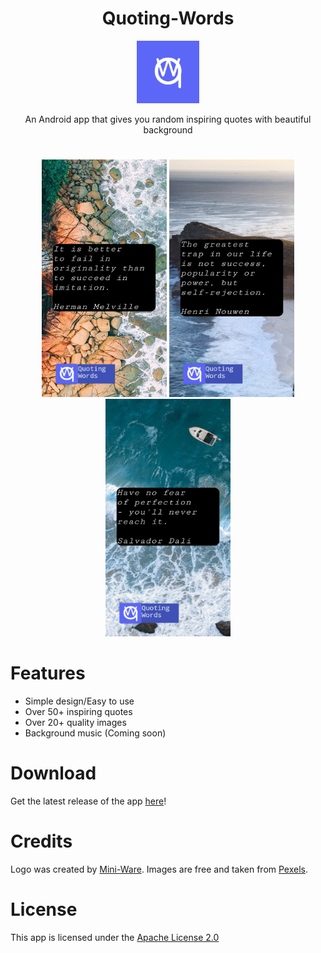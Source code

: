 <div align="center" width="100%">

  <h1>Quoting-Words</h1>

  <img style="width:100px; height:100px;" src="qw2.png">

  <p>An Android app that gives you random inspiring quotes with beautiful background</p>
</div>

#

<div align="center" width="100%">
  <img style="width:200px; height:380px;" src="ss0.jpg">
  <img style="width:200px; height:380px;" src="ss1.jpg">
  <img style="width:200px; height:380px;" src="ss2.jpg">
</div>

# Features
- Simple design/Easy to use
- Over 50+ inspiring quotes
- Over 20+ quality images
- Background music (Coming soon)
# Download
Get the latest release of the app [here](https://github.com/Mini-Ware/Quoting-Words/releases)!
# Credits
Logo was created by [Mini-Ware](https://github.com/Mini-Ware). Images are free and taken from [Pexels](https://www.pexels.com/).
# License
This app is licensed under the [Apache License 2.0](https://github.com/Mini-Ware/Quoting-Words/blob/main/LICENSE)
